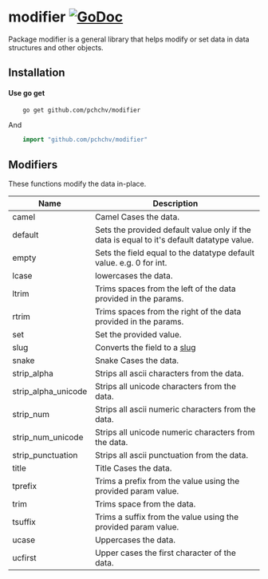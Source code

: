 # modifier [![GoDoc](https://godoc.org/github.com/pchchv/modifier?status.svg)](https://pkg.go.dev/github.com/pchchv/modifier)

Package modifier is a general library that helps modify or set data in data structures and other objects.

## Installation

#### Use go get

```sh
	go get github.com/pchchv/modifier
```
And

```go
	import "github.com/pchchv/modifier"
```

## Modifiers

These functions modify the data in-place.

| Name                | Description                                                                               |
|---------------------|-------------------------------------------------------------------------------------------|
| camel               | Camel Cases the data.                                                                     |
| default             | Sets the provided default value only if the data is equal to it's default datatype value. |
| empty               | Sets the field equal to the datatype default value. e.g. 0 for int.                       |
| lcase               | lowercases the data.                                                                      |
| ltrim               | Trims spaces from the left of the data provided in the params.                            |
| rtrim               | Trims spaces from the right of the data provided in the params.                           |
| set                 | Set the provided value.                                                                   |
| slug                | Converts the field to a [slug](https://github.com/gosimple/slug)                          |
| snake               | Snake Cases the data.                                                                     |
| strip_alpha         | Strips all ascii characters from the data.                                                |
| strip_alpha_unicode | Strips all unicode characters from the data.                                              |
| strip_num           | Strips all ascii numeric characters from the data.                                        |
| strip_num_unicode   | Strips all unicode numeric characters from the data.                                      |
| strip_punctuation   | Strips all ascii punctuation from the data.                                               |
| title               | Title Cases the data.                                                                     |
| tprefix             | Trims a prefix from the value using the provided param value.                             |
| trim                | Trims space from the data.                                                                |
| tsuffix             | Trims a suffix from the value using the provided param value.                             |
| ucase               | Uppercases the data.                                                                      |
| ucfirst             | Upper cases the first character of the data.                                              |